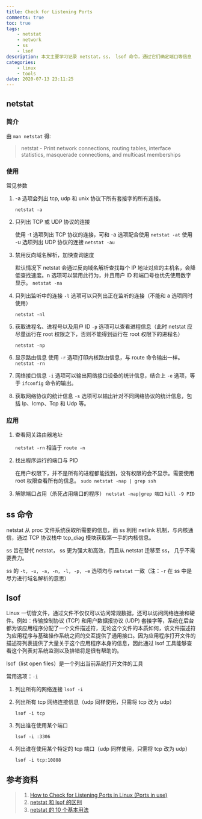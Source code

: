 ```yaml
---
title: Check for Listening Ports
comments: true
toc: true
tags:
    - netstat
    - network
    - ss
    - lsof
description: 本文主要学习记录 netstat，ss， lsof 命令，通过它们确定端口等信息
categories:
    - linux
    - tools
date: 2020-07-13 23:11:25
---
```


## netstat

### 简介

由 `man netstat` 得:

> netstat - Print network connections, routing tables, interface statistics, masquerade connections, and multicast memberships

### 使用

常见参数

1. -a 选项会列出 tcp, udp 和 unix 协议下所有套接字的所有连接。

    `netstat -a`

2. 只列出 TCP 或 UDP 协议的连接

    使用 -t 选项列出 TCP 协议的连接，可和 -a 选项配合使用
    `netstat -at`
    使用 -u 选项列出 UDP 协议的连接
    `netstat -au`

3. 禁用反向域名解析，加快查询速度

    默认情况下 netstat 会通过反向域名解析查找每个 IP 地址对应的主机名，会降低查找速度。n 选项可以禁用此行为，并且用户 ID 和端口号也优先使用数字显示。
    `netstat -na`

4. 只列出监听中的连接
   `-l` 选项可以只列出正在监听的连接（不能和 a 选项同时使用）

    `netstat -nl`

5. 获取进程名、进程号以及用户 ID
   `-p` 选项可以查看进程信息（此时 netstat 应尽量运行在 root 权限之下，否则不能得到运行在 root 权限下的进程名）

    `netstat -np`

6. 显示路由信息
   使用 `-r` 选项打印内核路由信息，与 route 命令输出一样。
   `netstat -rn`

7. 网络接口信息
   `-i` 选项可以输出网络接口设备的统计信息，结合上 `-e` 选项，等于 `ifconfig` 命令的输出。

8. 获取网络协议的统计信息
   `-s` 选项可以输出针对不同网络协议的统计信息，包括 Ip、Icmp、Tcp 和 Udp 等。

### 应用

1. 查看网关路由器地址

    `netstat -rn` 相当于 `route -n`

2. 找出程序运行的端口与 PID

    在用户权限下，并不是所有的进程都能找到，没有权限的会不显示。需要使用 root 权限查看所有的信息。
    `sudo netstat -nap | grep ssh`

3. 解除端口占用（杀死占用端口的程序）
   `netstat -nap|grep 端口`
   `kill -9 PID`

## ss 命令

netstat 从 proc 文件系统获取所需要的信息，而 ss 利用 netlink 机制，与内核通信，通过 TCP 协议栈中 tcp_diag 模块获取第一手的内核信息。

ss 旨在替代 netstat， ss 更为强大和高效，而且从 netstat 迁移至 ss， 几乎不需要费力。

ss 的 `-t, -u, -a, -n, -l, -p, -e` 选项均与 `netstat` 一致（注：`-r` 在 ss 中是尽力进行域名解析的意思）

## lsof

Linux 一切皆文件，通过文件不仅仅可以访问常规数据，还可以访问网络连接和硬件。例如：传输控制协议 (TCP) 和用户数据报协议 (UDP) 套接字等，系统在后台都为该应用程序分配了一个文件描述符，无论这个文件的本质如何，该文件描述符为应用程序与基础操作系统之间的交互提供了通用接口。因为应用程序打开文件的描述符列表提供了大量关于这个应用程序本身的信息，因此通过 lsof 工具能够查看这个列表对系统监测以及排错将是很有帮助的。

lsof（list open files）是一个列出当前系统打开文件的工具

常用选项：`-i`

1. 列出所有的网络连接
   `lsof -i`

2. 列出所有 tcp 网络连接信息（udp 同样使用，只需将 tcp 改为 udp）

    `lsof -i tcp`

3. 列出谁在使用某个端口

    `lsof -i :3306`

4. 列出谁在使用某个特定的 tcp 端口（udp 同样使用，只需将 tcp 改为 udp）

    `lsof -i tcp:10808`

## 参考资料

> 1. [How to Check for Listening Ports in Linux (Ports in use)](https://linuxize.com/post/check-listening-ports-linux/)
> 2. [netstat 和 lsof 的区别](https://www.cnblogs.com/pc-boke/articles/10012112.html)
> 3. [netstat 的 10 个基本用法](https://linux.cn/article-2434-1.html)
